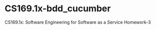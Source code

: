 CS169.1x-bdd_cucumber
=====================

CS169.1x: Software Engineering for Software as a Service Homework-3
